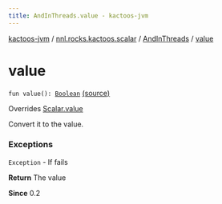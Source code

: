 ```yaml
---
title: AndInThreads.value - kactoos-jvm
---
```


[kactoos-jvm](../../index.html) / [nnl.rocks.kactoos.scalar](../index.html) / [AndInThreads](index.html) / [value](./value.html)

# value

`fun value(): `[`Boolean`](https://kotlinlang.org/api/latest/jvm/stdlib/kotlin/-boolean/index.html) [(source)](https://github.com/neonailol/kactoos/blob/master/kactoos-jvm/src/main/kotlin/nnl/rocks/kactoos/scalar/AndInThreads.kt#L98)

Overrides [Scalar.value](../../nnl.rocks.kactoos/-scalar/value.html)

Convert it to the value.

### Exceptions

`Exception` - If fails

**Return**
The value

**Since**
0.2

